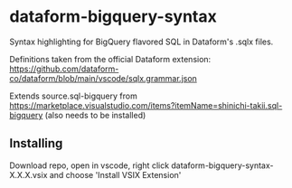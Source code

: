 # dataform-bigquery-syntax

Syntax highlighting for BigQuery flavored SQL in Dataform's .sqlx files.

Definitions taken from the official Dataform extension: https://github.com/dataform-co/dataform/blob/main/vscode/sqlx.grammar.json

Extends source.sql-bigquery from https://marketplace.visualstudio.com/items?itemName=shinichi-takii.sql-bigquery (also needs to be installed)

## Installing

Download repo, open in vscode, right click dataform-bigquery-syntax-X.X.X.vsix and choose 'Install VSIX Extension'

